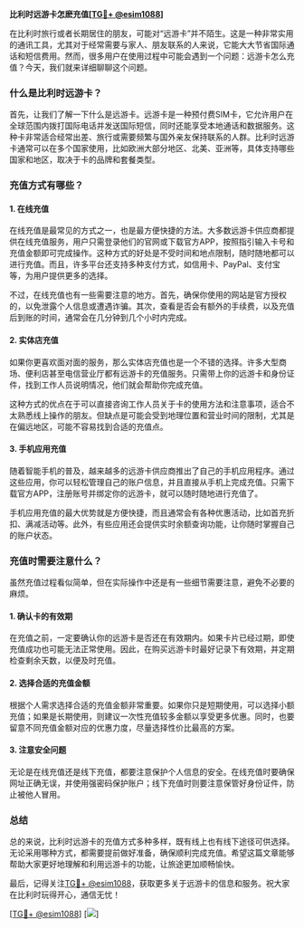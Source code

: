 **比利时远游卡怎麽充值[[TG💪+ @esim1088](https://t.me/s/esim1088)]**

在比利时旅行或者长期居住的朋友，可能对“远游卡”并不陌生。这是一种非常实用的通讯工具，尤其对于经常需要与家人、朋友联系的人来说，它能大大节省国际通话和短信费用。然而，很多用户在使用过程中可能会遇到一个问题：远游卡怎么充值？今天，我们就来详细聊聊这个问题。

### 什么是比利时远游卡？

首先，让我们了解一下什么是远游卡。远游卡是一种预付费SIM卡，它允许用户在全球范围内拨打国际电话并发送国际短信，同时还能享受本地通话和数据服务。这种卡非常适合经常出差、旅行或需要频繁与国外亲友保持联系的人群。比利时远游卡通常可以在多个国家使用，比如欧洲大部分地区、北美、亚洲等，具体支持哪些国家和地区，取决于卡的品牌和套餐类型。

### 充值方式有哪些？

#### 1. 在线充值

在线充值是最常见的方式之一，也是最方便快捷的方法。大多数远游卡供应商都提供在线充值服务，用户只需登录他们的官网或下载官方APP，按照指引输入卡号和充值金额即可完成操作。这种方式的好处是不受时间和地点限制，随时随地都可以进行充值。而且，许多平台还支持多种支付方式，如信用卡、PayPal、支付宝等，为用户提供更多的选择。

不过，在线充值也有一些需要注意的地方。首先，确保你使用的网站是官方授权的，以免泄露个人信息或遭遇诈骗。其次，查看是否会有额外的手续费，以及充值后到账的时间，通常会在几分钟到几个小时内完成。

#### 2. 实体店充值

如果你更喜欢面对面的服务，那么实体店充值也是一个不错的选择。许多大型商场、便利店甚至电信营业厅都有远游卡的充值服务。只需带上你的远游卡和身份证件，找到工作人员说明情况，他们就会帮助你完成充值。

这种方式的优点在于可以直接咨询工作人员关于卡的使用方法和注意事项，适合不太熟悉线上操作的朋友。但缺点是可能会受到地理位置和营业时间的限制，尤其是在偏远地区，可能不容易找到合适的充值点。

#### 3. 手机应用充值

随着智能手机的普及，越来越多的远游卡供应商推出了自己的手机应用程序。通过这些应用，你可以轻松管理自己的账户信息，并且直接从手机上完成充值。只需下载官方APP，注册账号并绑定你的远游卡，就可以随时随地进行充值了。

手机应用充值的最大优势就是方便快捷，而且通常会有各种优惠活动，比如首充折扣、满减活动等。此外，有些应用还会提供实时余额查询功能，让你随时掌握自己的账户状态。

### 充值时需要注意什么？

虽然充值过程看似简单，但在实际操作中还是有一些细节需要注意，避免不必要的麻烦。

#### 1. 确认卡的有效期

在充值之前，一定要确认你的远游卡是否还在有效期内。如果卡片已经过期，即使充值成功也可能无法正常使用。因此，在购买远游卡时最好记录下有效期，并定期检查剩余天数，以便及时充值。

#### 2. 选择合适的充值金额

根据个人需求选择合适的充值金额非常重要。如果你只是短期使用，可以选择小额充值；如果是长期使用，则建议一次性充值较多金额以享受更多优惠。同时，也要留意不同充值金额对应的优惠力度，尽量选择性价比最高的方案。

#### 3. 注意安全问题

无论是在线充值还是线下充值，都要注意保护个人信息的安全。在线充值时要确保网址正确无误，并使用强密码保护账户；线下充值时则要注意保管好身份证件，防止被他人冒用。

### 总结

总的来说，比利时远游卡的充值方式多种多样，既有线上也有线下途径可供选择。无论采用哪种方式，都需要提前做好准备，确保顺利完成充值。希望这篇文章能够帮助大家更好地理解和利用远游卡的功能，让旅途更加顺畅愉快。

最后，记得关注[TG💪+ @esim1088](https://t.me/s/esim1088)，获取更多关于远游卡的信息和服务。祝大家在比利时玩得开心，通信无忧！

[[TG💪+ @esim1088](https://t.me/s/esim1088)] [![](https://i.postimg.cc/4NQfJmqS/Snipaste-2025-05-13-00-14-12.png)]